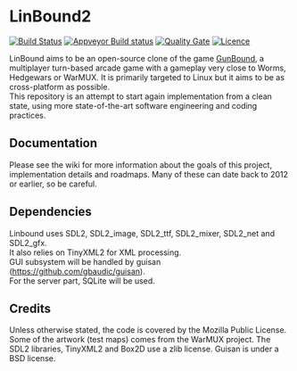 # LinBound2

[![Build Status](https://travis-ci.org/gbaudic/linbound2.svg?branch=master)](https://travis-ci.org/gbaudic/linbound2)
[![Appveyor Build status](https://ci.appveyor.com/api/projects/status/l7s64j4n2iv2cf2j?svg=true)](https://ci.appveyor.com/project/gbaudic/linbound2)
[![Quality Gate](https://sonarcloud.io/api/project_badges/measure?project=gbaudic-github%3Alinbound2&metric=alert_status)](https://sonarcloud.io/dashboard?id=gbaudic-github%3Alinbound2)
[![Licence](https://img.shields.io/github/license/gbaudic/linbound2.svg)](/blob/master/LICENSE)

LinBound aims to be an open-source clone of the game [GunBound](http://gunbound.softnyx.net), a multiplayer turn-based arcade game with a gameplay very close to Worms, Hedgewars or WarMUX. It is primarily targeted to Linux but it aims to be as cross-platform as possible.  
This repository is an attempt to start again implementation from a clean state, using more state-of-the-art software engineering and coding practices. 

## Documentation

Please see the wiki for more information about the goals of this project, implementation details and roadmaps. Many of these can date back to 2012 or earlier, so be careful. 

## Dependencies

Linbound uses SDL2, SDL2_image, SDL2_ttf, SDL2_mixer, SDL2_net and SDL2_gfx.  
It also relies on TinyXML2 for XML processing.  
GUI subsystem will be handled by guisan (https://github.com/gbaudic/guisan).  
For the server part, SQLite will be used. 

## Credits

Unless otherwise stated, the code is covered by the Mozilla Public License.  
Some of the artwork (test maps) comes from the WarMUX project. 
The SDL2 libraries, TinyXML2 and Box2D use a zlib license. Guisan is under a BSD license. 
